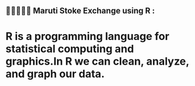## 👩🏼‍🤝‍👩🏼 Maruti Stoke Exchange using R :

# R is a programming language for statistical computing and graphics.In R we can clean, analyze, and graph our data.
